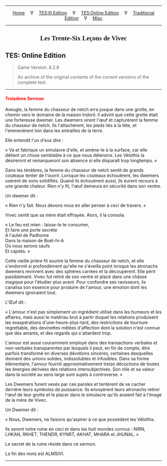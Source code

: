 
---

<!-- Jekyll Page Links -->

<center>
<a href="../../../../index.html">Home</a>
&emsp;&nabla;&emsp;
<a href="../../../index-tes3.html">TES:III Edition</a>
&emsp;&nabla;&emsp;
<a href="../../../index-teso.html">TES:Online Edition</a>
&emsp;&nabla;&emsp;
<a href="../../../index-traditional.html">Traditional Edition</a>
&emsp;&nabla;&emsp;
<a href="../../../index-misc.html">Misc</a>
</center>

<!-- Markdown Body Below: -->

---

<center>
<h2><span style="font-family:Georgia">Les Trente-Six Leçons de Vivec</span></h2>
</center>

## TES: Online Edition

> Game Version: 8.2.8
>
> An archive of the original contents of the current versions of the complete text.

---

#### <span style="color:red">Troisième Sermon</span>

Aveugle, la femme du chasseur de netch erra jusque dans une grotte, en chemin vers le domaine de la maison Indoril. Il advint que cette grotte était une forteresse dwemer. Les dwemers virent l'œuf et capturèrent la femme du chasseur de netch. Ils l'attachèrent, les pieds liés à la tête, et l'emmenèrent loin dans les entrailles de la terre.

Elle entendit l'un d'eux dire :

« Va et fabrique un simulacre d'elle, et amène-le à la surface, car elle détient un chose semblable à ce que nous détenons. Les Vélothis la désireront et remarqueront son absence si elle disparaît trop longtemps. »

Dans les ténèbres, la femme du chasseur de netch sentit de grands couteaux tenter de l'ouvrir. Lorsque les couteaux échouèrent, les dwemers usèrent de sons solidifiés. Quand ils échouèrent aussi, ils eurent recours à une grande chaleur. Rien n'y fit, l'œuf demeura en sécurité dans son ventre.

Un dwemer dit :

« Rien n'y fait. Nous devons nous en aller penser à ceci de travers. »

Vivec sentit que sa mère était effrayée. Alors, il la consola.

« Le feu est mien : laisse-le te consumer,\
Et faire une porte secrète\
À l'autel de Padhome\
Dans la maison de Boét-hi-A\
Où nous serons saufs\
Et cajolés. »

Cette vieille prière fit sourire la femme du chasseur de netch, et elle s'endormit si profondément qu'elle ne s'éveilla point lorsque les atronachs dwemers revinrent avec des sphères carrées et la découpèrent. Elle périt paisiblement. Vivec fut retiré de son ventre et placé dans une châsse magique pour l'étudier plus avant. Pour confondre ses ravisseurs, ils canalisa son essence pour produire de l'amour, une émotion dont les dwemers ignoraient tout.

L'Œuf dit :

« L'amour n'est pas simplement un ingrédient utilisé dans les humeurs et les affaires, mais aussi le matériau brut à partir duquel les relations produisent les exaspérations d'une-heure-plus-tard, des restrictions de tournure regrettable, des devinettes mêlées d'affection dont la solution n'est connue que des amants, et des regards qui s'attardent trop.

L'amour est aussi couramment employé dans des transactions verbales et non-verbales transparentes par lesquels il peut, en fin de compte, être parfois transformé en diverses dévotions sincères, certaines desquelles donnent des unions solides, indissolubles et infusibles. Dans sa forme élémentaire, l'amour fournit approximativement treize décoctions de toutes les énergies dérivées des relations intersubjectives. Son rôle et sa valeur dans la société au sens large sont sujets à controverse. »

Les Dwemers furent vexés par ces paroles et tentèrent de se cacher derrière leurs symboles de puissance. Ils envoyèrent leurs atronachs retirer l'œuf de leur grotte et le placer dans le simulacre qu'ils avaient fait à l'image de la mère de Vivec.

Un Dwemer dit :

« Nous, Dwemers, ne faisons qu'aspirer à ce que possèdent les Vélothis.

Ils seront notre ruine en ceci et dans les huit mondes connus : NIRN, LHKAN, RKHET, THENDR, KYNRT, AKHAT, MHARA et JHUNAL. »

Le secret de la ruine réside dans ce sermon.

La fin des mots est ALMSIVI.

---
